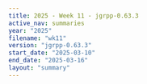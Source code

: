 ```yaml
---
title: 2025 - Week 11 - jgrpp-0.63.3
active_nav: summaries
year: "2025"
filename: "wk11"
version: "jgrpp-0.63.3"
start_date: "2025-03-10"
end_date: "2025-03-16"
layout: "summary"
---
```


